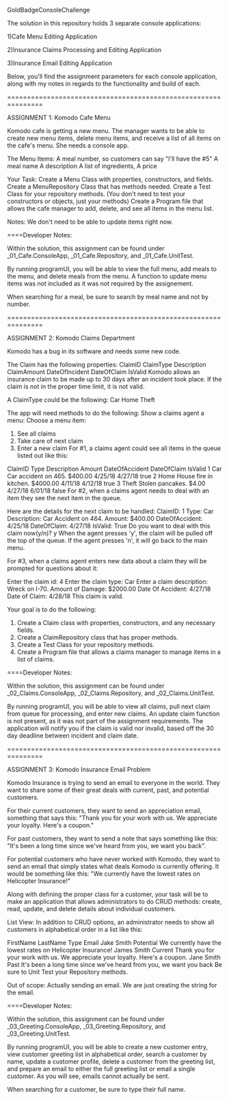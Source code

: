 GoldBadgeConsoleChallenge

The solution in this repository holds 3 separate console applications:

1)Cafe Menu Editing Application

2)Insurance Claims Processing and Editing Application

3)Insurance Email Editing Application

Below, you'll find the assignment parameters for each console application, along with my notes in regards to the functionality and build of each.

===============================================================

ASSIGNMENT 1: Komodo Cafe Menu

Komodo cafe is getting a new menu. The manager wants to be able to create new menu items, delete menu items, and receive a list of all items on the cafe's menu. She needs a console app.

The Menu Items:
A meal number, so customers can say "I'll have the #5"
A meal name
A description
A list of ingredients,
A price

Your Task:
Create a Menu Class with properties, constructors, and fields.
Create a MenuRepository Class that has methods needed.
Create a Test Class for your repository methods. (You don't need to test your constructors or objects, just your methods)
Create a Program file that allows the cafe manager to add, delete, and see all items in the menu list.

Notes:
We don't need to be able to update items right now.

====Developer Notes:

Within the solution, this assignment can be found under _01_Cafe.ConsoleApp, _01_Cafe.Repository, and _01_Cafe.UnitTest.

By running programUI, you will be able to view the full menu, add meals to the menu, and delete meals from the menu. A function to update menu items was not included as it was not required by the assignement.

When searching for a meal, be sure to search by meal name and not by number.

===============================================================

ASSIGNMENT 2: Komodo Claims Department

Komodo has a bug in its software and needs some new code.

The Claim has the following properties:
ClaimID
ClaimType
Description
ClaimAmount
DateOfIncident
DateOfClaim
IsValid
Komodo allows an insurance claim to be made up to 30 days after an incident took place. If the claim is not in the proper time limit, it is not valid.

A ClaimType could be the following:
Car
Home
Theft
 

The app will need methods to do the following:
Show a claims agent a menu:
Choose a menu item:
1. See all claims
2. Take care of next claim
3. Enter a new claim
For #1, a claims agent could see all items in the queue listed out like this:

ClaimID	Type	Description	Amount	DateOfAccident	DateOfClaim	IsValid
1	Car	Car accident on 465.	$400.00	4/25/18	4/27/18	true
2	Home	House fire in kitchen.	$4000.00	4/11/18	4/12/18	true
3	Theft	Stolen pancakes.	$4.00	4/27/18	6/01/18	false
For #2, when a claims agent needs to deal with an item they see the next item in the queue.

Here are the details for the next claim to be handled:
ClaimID: 1
Type: Car
Description: Car Accident on 464.
Amount: $400.00
DateOfAccident: 4/25/18
DateOfClaim: 4/27/18
IsValid: True
Do you want to deal with this claim now(y/n)? y
When the agent presses 'y', the claim will be pulled off the top of the queue. If the agent presses 'n', it will go back to the main menu.

For #3, when a claims agent enters new data about a claim they will be prompted for questions about it:

Enter the claim id: 4
Enter the claim type: Car
Enter a claim description: Wreck on I-70.
Amount of Damage: $2000.00
Date Of Accident: 4/27/18
Date of Claim: 4/28/18
This claim is valid.
 

Your goal is to do the following:
1. Create a Claim class with properties, constructors, and any necessary fields.
2. Create a ClaimRepository class that has proper methods.
3. Create a Test Class for your repository methods.
4. Create a Program file that allows a claims manager to manage items in a list of claims.

====Developer Notes:

Within the solution, this assignment can be found under _02_Claims.ConsoleApp, _02_Claims.Repository, and _02_Claims.UnitTest.

By running programUI, you will be able to view all claims, pull next claim from queue for processing, and enter new claims. An update claim function is not present, as it was not part of the assignment requirements. The application will notify you if the claim is valid nor invalid, based off the 30 day deadline between incident and claim date.

===============================================================

ASSIGNMENT 3: Komodo Insurance Email Problem

Komodo Insurance is trying to send an email to everyone in the world. They want to share some of their great deals with current, past, and potential customers.

For their current customers, they want to send an appreciation email, something that says this:
"Thank you for your work with us. We appreciate your loyalty. Here's a coupon."

For past customers, they want to send a note that says something like this:
"It's been a long time since we've heard from you, we want you back".

For potential customers who have never worked with Komodo, they want to send an email that simply states what deals Komodo is currently offering. It would be something like this:
"We currently have the lowest rates on Helicopter Insurance!"

Along with defining the proper class for a customer, your task will be to make an application that allows administrators to do CRUD methods: create, read, update, and delete details about individual customers.

List View:
In addition to CRUD options, an administrator needs to show all customers in alphabetical order in a list like this:

FirstName  LastName  Type        Email
Jake        Smith     Potential   We currently have the lowest rates on Helicopter Insurance!
James       Smith     Current     Thank you for your work with us. We appreciate your loyalty. Here's a coupon.
Jane        Smith     Past        It's been a long time since we've heard from you, we want you back
Be sure to Unit Test your Repository methods.

Out of scope:
Actually sending an email. We are just creating the string for the email.

====Developer Notes:

Within the solution, this assignment can be found under _03_Greeting.ConsoleApp, _03_Greeting.Repository, and _03_Greeting.UnitTest.

By running programUI, you will be able to create a new customer entry, view customer greeting list in alphabetical order, search a customer by name, update a customer profile, delete a customer from the greeting list, and prepare an email to either the full greeting list or email a single customer. As you will see, emails cannot actually be sent.

When searching for a customer, be sure to type their full name.
